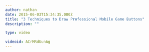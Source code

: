 ```yaml
---
author: nathan
date: 2015-06-03T15:34:35.000Z
title: "3 Techniques to Draw Professional Mobile Game Buttons"
description: ""

type: video

videoid: ACrMRdUunAg
---
```

